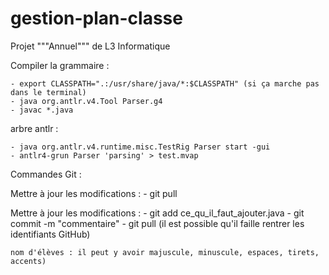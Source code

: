 # gestion-plan-classe
Projet """Annuel""" de L3 Informatique

Compiler la grammaire :

	- export CLASSPATH=".:/usr/share/java/*:$CLASSPATH" (si ça marche pas dans le terminal)
	- java org.antlr.v4.Tool Parser.g4
	- javac *.java

arbre antlr :

	- java org.antlr.v4.runtime.misc.TestRig Parser start -gui
	- antlr4-grun Parser 'parsing' > test.mvap


Commandes Git :

Mettre à jour les modifications :
	- git pull

Mettre à jour les modifications :
	- git add ce_qu_il_faut_ajouter.java
	- git commit -m "commentaire"
	- git pull (il est possible qu'il faille rentrer les identifiants GitHub)


	nom d'élèves : il peut y avoir majuscule, minuscule, espaces, tirets, accents)
